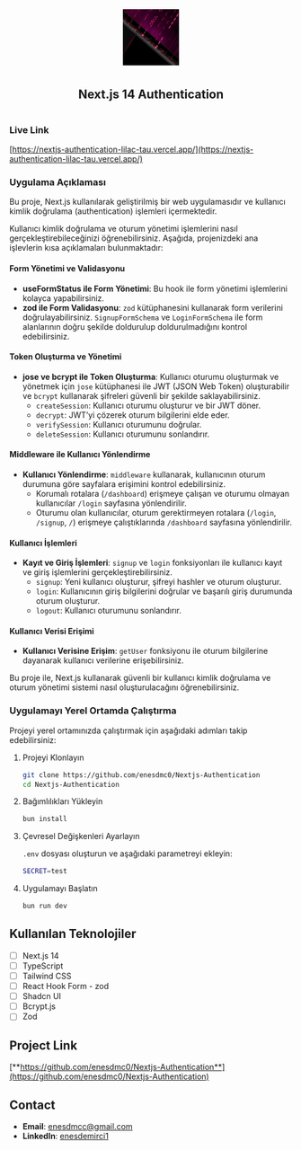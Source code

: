 <div align="center" style="display:flex; align-items:center; justify-content:center; flex-direction:column; gap:10px">
    <img src="./readme.jpg" alt="Logo" style="width:100px; height:100px; object-fit:cover;"/>
    <h2>Next.js 14 Authentication</h2>
</div>

### Live Link

[https://nextjs-authentication-lilac-tau.vercel.app/](https://nextjs-authentication-lilac-tau.vercel.app/)

### Uygulama Açıklaması

Bu proje, Next.js kullanılarak geliştirilmiş bir web uygulamasıdır ve kullanıcı kimlik doğrulama (authentication) işlemleri içermektedir.

Kullanıcı kimlik doğrulama ve oturum yönetimi işlemlerini nasıl gerçekleştirebileceğinizi öğrenebilirsiniz. Aşağıda, projenizdeki ana işlevlerin kısa açıklamaları bulunmaktadır:

#### Form Yönetimi ve Validasyonu
- **useFormStatus ile Form Yönetimi**: Bu hook ile form yönetimi işlemlerini kolayca yapabilirsiniz.
- **zod ile Form Validasyonu**: `zod` kütüphanesini kullanarak form verilerini doğrulayabilirsiniz. `SignupFormSchema` ve `LoginFormSchema` ile form alanlarının doğru şekilde doldurulup doldurulmadığını kontrol edebilirsiniz.

#### Token Oluşturma ve Yönetimi
- **jose ve bcrypt ile Token Oluşturma**: Kullanıcı oturumu oluşturmak ve yönetmek için `jose` kütüphanesi ile JWT (JSON Web Token) oluşturabilir ve `bcrypt` kullanarak şifreleri güvenli bir şekilde saklayabilirsiniz.
  - `createSession`: Kullanıcı oturumu oluşturur ve bir JWT döner.
  - `decrypt`: JWT’yi çözerek oturum bilgilerini elde eder.
  - `verifySession`: Kullanıcı oturumunu doğrular.
  - `deleteSession`: Kullanıcı oturumunu sonlandırır.

#### Middleware ile Kullanıcı Yönlendirme
- **Kullanıcı Yönlendirme**: `middleware` kullanarak, kullanıcının oturum durumuna göre sayfalara erişimini kontrol edebilirsiniz.
  - Korumalı rotalara (`/dashboard`) erişmeye çalışan ve oturumu olmayan kullanıcılar `/login` sayfasına yönlendirilir.
  - Oturumu olan kullanıcılar, oturum gerektirmeyen rotalara (`/login`, `/signup`, `/`) erişmeye çalıştıklarında `/dashboard` sayfasına yönlendirilir.

#### Kullanıcı İşlemleri
- **Kayıt ve Giriş İşlemleri**: `signup` ve `login` fonksiyonları ile kullanıcı kayıt ve giriş işlemlerini gerçekleştirebilirsiniz.
  - `signup`: Yeni kullanıcı oluşturur, şifreyi hashler ve oturum oluşturur.
  - `login`: Kullanıcının giriş bilgilerini doğrular ve başarılı giriş durumunda oturum oluşturur.
  - `logout`: Kullanıcı oturumunu sonlandırır.

#### Kullanıcı Verisi Erişimi
- **Kullanıcı Verisine Erişim**: `getUser` fonksiyonu ile oturum bilgilerine dayanarak kullanıcı verilerine erişebilirsiniz.

Bu proje ile, Next.js kullanarak güvenli bir kullanıcı kimlik doğrulama ve oturum yönetimi sistemi nasıl oluşturulacağını öğrenebilirsiniz.

### Uygulamayı Yerel Ortamda Çalıştırma

Projeyi yerel ortamınızda çalıştırmak için aşağıdaki adımları takip edebilirsiniz:

1. Projeyi Klonlayın

    ```bash
    git clone https://github.com/enesdmc0/Nextjs-Authentication
    cd Nextjs-Authentication
    ```

2. Bağımlılıkları Yükleyin

    ```bash
    bun install
    ```

3. Çevresel Değişkenleri Ayarlayın

    `.env` dosyası oluşturun ve aşağıdaki parametreyi ekleyin:

    ```bash
    SECRET=test
    ```

4. Uygulamayı Başlatın

    ```bash
    bun run dev
    ```

## Kullanılan Teknolojiler

- [ ] Next.js 14
- [ ] TypeScript
- [ ] Tailwind CSS
- [ ] React Hook Form - zod
- [ ] Shadcn UI
- [ ] Bcrypt.js
- [ ] Zod

## Project Link

[**https://github.com/enesdmc0/Nextjs-Authentication**](https://github.com/enesdmc0/Nextjs-Authentication)

## Contact

- **Email**: [enesdmcc@gmail.com](mailto:enesdmcc@gmail.com)
- **LinkedIn**: [enesdemirci1](https://linkedin.com/in/enesdemirci1)
